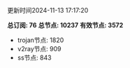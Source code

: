 更新时间2024-11-13 17:17:20

**总订阅: 76**
**总节点: 10237**
**有效节点: 3572**
- trojan节点: 1820
- v2ray节点: 909
- ss节点: 843
